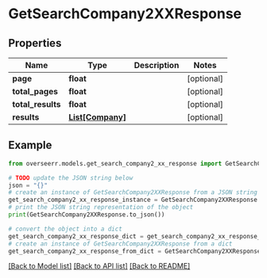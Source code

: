 # GetSearchCompany2XXResponse


## Properties

Name | Type | Description | Notes
------------ | ------------- | ------------- | -------------
**page** | **float** |  | [optional] 
**total_pages** | **float** |  | [optional] 
**total_results** | **float** |  | [optional] 
**results** | [**List[Company]**](Company.md) |  | [optional] 

## Example

```python
from overseerr.models.get_search_company2_xx_response import GetSearchCompany2XXResponse

# TODO update the JSON string below
json = "{}"
# create an instance of GetSearchCompany2XXResponse from a JSON string
get_search_company2_xx_response_instance = GetSearchCompany2XXResponse.from_json(json)
# print the JSON string representation of the object
print(GetSearchCompany2XXResponse.to_json())

# convert the object into a dict
get_search_company2_xx_response_dict = get_search_company2_xx_response_instance.to_dict()
# create an instance of GetSearchCompany2XXResponse from a dict
get_search_company2_xx_response_from_dict = GetSearchCompany2XXResponse.from_dict(get_search_company2_xx_response_dict)
```
[[Back to Model list]](../README.md#documentation-for-models) [[Back to API list]](../README.md#documentation-for-api-endpoints) [[Back to README]](../README.md)


